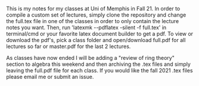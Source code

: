This is my notes for my classes at Uni of Memphis in Fall 21. In order to compile a custom set of lectures, simply clone the repository and change the full.tex file in one of the classes in order to only contain the lecture notes you want.
Then, run 'latexmk --pdflatex -silent -f full.tex' in terminal/cmd or your favorite latex document builder to get a pdf.
To view or download the pdf's, pick a class folder and open/download full.pdf for all lectures so far or master.pdf for the last 2 lectures.

As classes have now ended I will be adding a "review of ring theory" section to algebra this weekend and then archiving the .tex files and simply leaving the full.pdf file for each class. If you would like the fall 2021 .tex files please email me or submit an issue.
